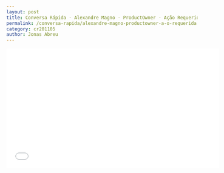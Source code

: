 ```yaml
---
layout: post
title: Conversa Rápida - Alexandre Magno - ProductOwner - Ação Requerida
permalink: /conversa-rapida/alexandre-magno-productowner-a-o-requerida
category: cr201105
author: Jonas Abreu
---
```


<iframe width="560" height="315" src="//www.youtube.com/embed/Mkt-E_xey9M" frameborder="0" allowfullscreen></iframe>
